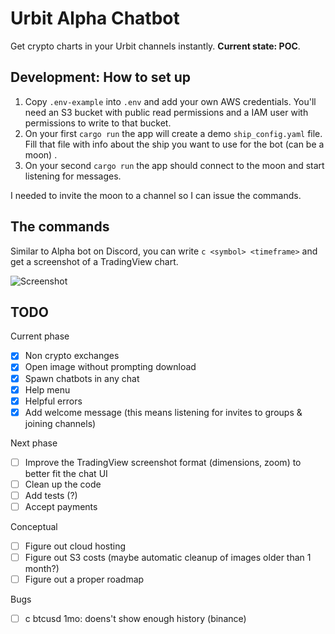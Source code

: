# Urbit Alpha Chatbot

Get crypto charts in your Urbit channels instantly. **Current state: POC**.

## Development: How to set up

1. Copy `.env-example` into `.env` and add your own AWS credentials. You'll need an S3 bucket with public read permissions and a IAM user with permissions to write to that bucket.
2. On your first `cargo run` the app will create a demo `ship_config.yaml` file. Fill that file with info about the ship you want to use for the bot (can be a moon) .
3. On your second `cargo run` the app should connect to the moon and start listening for messages.

I needed to invite the moon to a channel so I can issue the commands.

## The commands

Similar to Alpha bot on Discord, you can write `c <symbol> <timeframe>` and get a screenshot of a TradingView chart.

![Screenshot](https://ridwyx-storage.s3.eu-west-2.amazonaws.com/screenshot.png)

## TODO

Current phase

- [x] Non crypto exchanges
- [x] Open image without prompting download
- [x] Spawn chatbots in any chat
- [x] Help menu
- [x] Helpful errors
- [x] Add welcome message (this means listening for invites to groups & joining channels)

Next phase

- [ ] Improve the TradingView screenshot format (dimensions, zoom) to better fit the chat UI
- [ ] Clean up the code
- [ ] Add tests (?)
- [ ] Accept payments

Conceptual

- [ ] Figure out cloud hosting
- [ ] Figure out S3 costs (maybe automatic cleanup of images older than 1 month?)
- [ ] Figure out a proper roadmap

Bugs

- [ ] c btcusd 1mo: doens't show enough history (binance)
